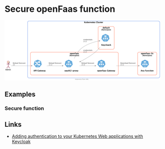 # Secure openFaas function

![Load Web](../../out/Keycloack/OpenFaas/secure-openfaas/secure-openfaas.png)

## Examples

### Secure function
<!-- TODO 
En este ejemplo desplegamos una funcion y la exponemos al exterior con un ingress securizandolo con oaut-proxy
-->



## Links

- [Adding authentication to your Kubernetes Web applications with Keycloak](https://www.openshift.com/blog/adding-authentication-to-your-kubernetes-web-applications-with-keycloak)